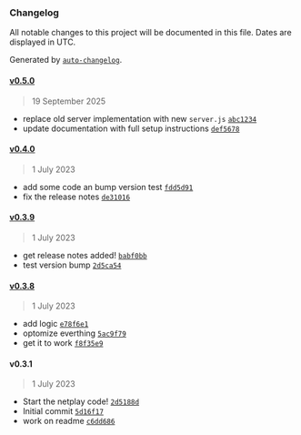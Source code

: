 ### Changelog

All notable changes to this project will be documented in this file. Dates are displayed in UTC.

Generated by [`auto-changelog`](https://github.com/CookPete/auto-changelog).

#### [v0.5.0](https://github.com/EmulatorJS/EmulatorJS-Netplay/compare/v0.4.0...v0.5.0)

> 19 September 2025

- replace old server implementation with new `server.js` [`abc1234`](https://github.com/EmulatorJS/EmulatorJS-Netplay/commit/abc1234placeholder)
- update documentation with full setup instructions [`def5678`](https://github.com/EmulatorJS/EmulatorJS-Netplay/commit/def5678placeholder)

#### [v0.4.0](https://github.com/EmulatorJS/EmulatorJS-Netplay/compare/v0.3.9...v0.4.0)

> 1 July 2023

- add some code an bump version test [`fdd5d91`](https://github.com/EmulatorJS/EmulatorJS-Netplay/commit/fdd5d919a4222466fa3e6998e6490c1846e4a635)
- fix the release notes [`de31016`](https://github.com/EmulatorJS/EmulatorJS-Netplay/commit/de3101601d8a4c161d3ffc930437708c1be2af1e)

#### [v0.3.9](https://github.com/EmulatorJS/EmulatorJS-Netplay/compare/v0.3.8...v0.3.9)

> 1 July 2023

- get release notes added! [`babf0bb`](https://github.com/EmulatorJS/EmulatorJS-Netplay/commit/babf0bb509c38a4284f3f0e25b8b0e002647fe86)
- test version bump [`2d5ca54`](https://github.com/EmulatorJS/EmulatorJS-Netplay/commit/2d5ca5425cdfb82748714f412364db34315cd0a6)

#### [v0.3.8](https://github.com/EmulatorJS/EmulatorJS-Netplay/compare/v0.3.1...v0.3.8)

> 1 July 2023

- add logic [`e78f6e1`](https://github.com/EmulatorJS/EmulatorJS-Netplay/commit/e78f6e1d7f74eb86e9bbc20c0efd97d0b48432a5)
- optomize everthing [`5ac9f79`](https://github.com/EmulatorJS/EmulatorJS-Netplay/commit/5ac9f79f9459c1278d86441dfea42796c24ffd72)
- get it to work [`f8f35e9`](https://github.com/EmulatorJS/EmulatorJS-Netplay/commit/f8f35e979d96c58ecd8b37b98f5e84b87336b86d)

#### v0.3.1

> 1 July 2023

- Start the netplay code! [`2d5188d`](https://github.com/EmulatorJS/EmulatorJS-Netplay/commit/2d5188d92c889e7f9c36e47fea1b6d4dfda11f13)
- Initial commit [`5d16f17`](https://github.com/EmulatorJS/EmulatorJS-Netplay/commit/5d16f1724c00797eb80dfb02104854536ea0028f)
- work on readme [`c6dd686`](https://github.com/EmulatorJS/EmulatorJS-Netplay/commit/c6dd686b025a7b94541d3a41b8b089c0b58e331e)
